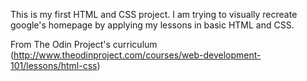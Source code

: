 This is my first HTML and CSS project.
I am trying to visually recreate google's homepage by applying my lessons in basic HTML and CSS.

From The Odin Project's curriculum (http://www.theodinproject.com/courses/web-development-101/lessons/html-css)
